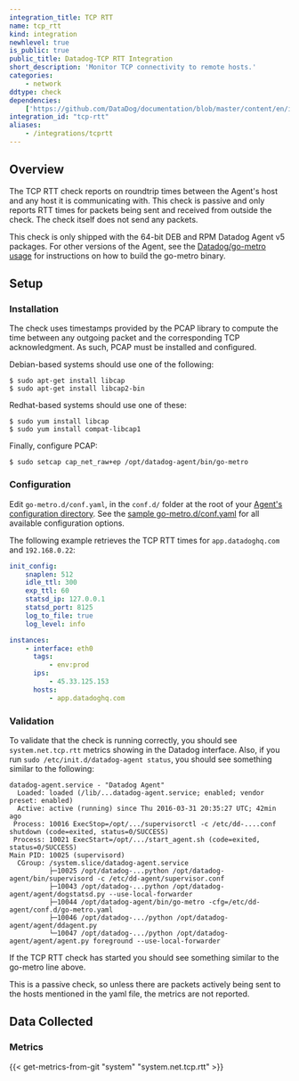 ```yaml
---
integration_title: TCP RTT
name: tcp_rtt
kind: integration
newhlevel: true
is_public: true
public_title: Datadog-TCP RTT Integration
short_description: 'Monitor TCP connectivity to remote hosts.'
categories:
    - network
ddtype: check
dependencies:
    ['https://github.com/DataDog/documentation/blob/master/content/en/integrations/tcp_rtt.md']
integration_id: "tcp-rtt"
aliases:
    - /integrations/tcprtt
---
```


## Overview

The TCP RTT check reports on roundtrip times between the Agent's host and any host it is communicating with. This check is passive and only reports RTT times for packets being sent and received from outside the check. The check itself does not send any packets.

This check is only shipped with the 64-bit DEB and RPM Datadog Agent v5 packages. For other versions of the Agent, see the [Datadog/go-metro usage][1] for instructions on how to build the go-metro binary.

## Setup

### Installation

The check uses timestamps provided by the PCAP library to compute the time between any outgoing packet and the corresponding TCP acknowledgment. As such, PCAP must be installed and configured.

Debian-based systems should use one of the following:

```text
$ sudo apt-get install libcap
$ sudo apt-get install libcap2-bin
```

Redhat-based systems should use one of these:

```text
$ sudo yum install libcap
$ sudo yum install compat-libcap1
```

Finally, configure PCAP:

```text
$ sudo setcap cap_net_raw+ep /opt/datadog-agent/bin/go-metro
```

### Configuration

Edit `go-metro.d/conf.yaml`, in the `conf.d/` folder at the root of your [Agent's configuration directory][2]. See the [sample go-metro.d/conf.yaml][3] for all available configuration options.

The following example retrieves the TCP RTT times for `app.datadoghq.com` and `192.168.0.22`:

```yaml
init_config:
    snaplen: 512
    idle_ttl: 300
    exp_ttl: 60
    statsd_ip: 127.0.0.1
    statsd_port: 8125
    log_to_file: true
    log_level: info

instances:
    - interface: eth0
      tags:
          - env:prod
      ips:
          - 45.33.125.153
      hosts:
          - app.datadoghq.com
```

### Validation

To validate that the check is running correctly, you should see `system.net.tcp.rtt` metrics showing in the Datadog interface. Also, if you run `sudo /etc/init.d/datadog-agent status`, you should see something similar to the following:

```shell
datadog-agent.service - "Datadog Agent"
  Loaded: loaded (/lib/...datadog-agent.service; enabled; vendor preset: enabled)
  Active: active (running) since Thu 2016-03-31 20:35:27 UTC; 42min ago
 Process: 10016 ExecStop=/opt/.../supervisorctl -c /etc/dd-....conf shutdown (code=exited, status=0/SUCCESS)
 Process: 10021 ExecStart=/opt/.../start_agent.sh (code=exited, status=0/SUCCESS)
Main PID: 10025 (supervisord)
  CGroup: /system.slice/datadog-agent.service
          ├─10025 /opt/datadog-...python /opt/datadog-agent/bin/supervisord -c /etc/dd-agent/supervisor.conf
          ├─10043 /opt/datadog-...python /opt/datadog-agent/agent/dogstatsd.py --use-local-forwarder
          ├─10044 /opt/datadog-agent/bin/go-metro -cfg=/etc/dd-agent/conf.d/go-metro.yaml
          ├─10046 /opt/datadog-.../python /opt/datadog-agent/agent/ddagent.py
          └─10047 /opt/datadog-.../python /opt/datadog-agent/agent/agent.py foreground --use-local-forwarder
```

If the TCP RTT check has started you should see something similar to the go-metro line above.

This is a passive check, so unless there are packets actively being sent to the hosts mentioned in the yaml file, the metrics are not reported.

## Data Collected

### Metrics

{{< get-metrics-from-git "system" "system.net.tcp.rtt" >}}

[1]: https://github.com/DataDog/go-metro#usage
[2]: /agent/guide/agent-configuration-files/#agent-configuration-directory
[3]: https://github.com/DataDog/integrations-core/blob/master/go-metro/datadog_checks/go-metro/data/conf.yaml.example
